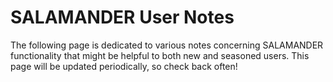 # SALAMANDER User Notes

The following page is dedicated to various notes concerning SALAMANDER functionality
that might be helpful to both new and seasoned users. This page will be updated
periodically, so check back often!

